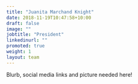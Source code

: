 ```yaml
---
title: "Juanita Marchand Knight"
date: 2018-11-19T10:47:58+10:00
draft: false
image: ""
jobtitle: "President"
linkedinurl: ""
promoted: true
weight: 1
layout: team
---
```


Blurb, social media links and picture needed here!
